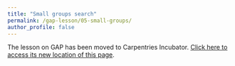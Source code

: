 ```yaml
---
title: "Small groups search"
permalink: /gap-lesson/05-small-groups/
author_profile: false
---
```


The lesson on GAP has been moved to Carpentries Incubator.
[Click here to access its new location of this page](https://carpentries-incubator.github.io/gap-lesson/05-small-groups/).
